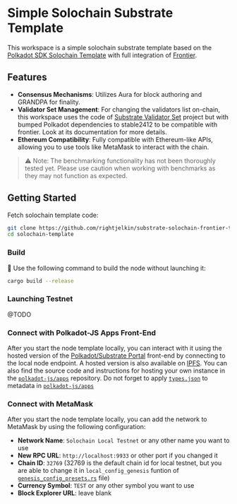 # Simple Solochain Substrate Template

This workspace is a simple solochain substrate template based on the [Polkadot SDK Solochain Template](https://github.com/paritytech/polkadot-sdk-solochain-template) with full integration of [Frontier](https://github.com/polkadot-evm/frontier).

## Features

- **Consensus Mechanisms**: Utilizes Aura for block authoring and GRANDPA for finality.
- **Validator Set Management**: For changing the validators list on-chain, this workspace uses the code of [Substrate Validator Set](https://github.com/web3gautam/substrate-validator-set) project but with bumped Polkadot dependencies to stable2412 to be compatible with frontier. Look at its documentation for more details.
- **Ethereum Compatibility**: Fully compatible with Ethereum-like APIs, allowing you to use tools like MetaMask to interact with the chain.

> ⚠️ Note: The benchmarking functionality has not been thoroughly tested yet. Please use caution when working with benchmarks as they may not function as expected.

## Getting Started

Fetch solochain template code:

```sh
git clone https://github.com/rightjelkin/substrate-solochain-frontier-template.git solochain-template
cd solochain-template
```

### Build

🔨 Use the following command to build the node without launching it:

```sh
cargo build --release
```

### Launching Testnet

@TODO

### Connect with Polkadot-JS Apps Front-End

After you start the node template locally, you can interact with it using the hosted version of the [Polkadot/Substrate Portal](https://polkadot.js.org/apps/#/explorer?rpc=ws://localhost:9944) front-end by connecting to the local node endpoint. A hosted version is also available on [IPFS](https://dotapps.io/). You can also find the source code and instructions for hosting your own instance in the [`polkadot-js/apps`](https://github.com/polkadot-js/apps) repository. Do not forget to apply [`types.json`](./types.json) to metadata in [`polkadot-js/apps`](https://dotapps.io/)

### Connect with MetaMask

After you start the node template locally, you can add the network to MetaMask by using the following configuration:

- **Network Name**: `Solochain Local Testnet` or any other name you want to use
- **New RPC URL**: `http://localhost:9933` or other port if you changed it
- **Chain ID**: `32769` (32769 is the default chain id for local testnet, but you are able to change it in `local_config_genesis` funtion of [`genesis_config_presets.rs`](./runtime/src/genesis_config_presets.rs) file)
- **Currency Symbol**: `TEST` or any other symbol you want to use
- **Block Explorer URL**: leave blank
